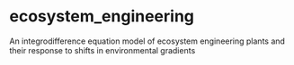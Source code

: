 # ecosystem_engineering
An integrodifference equation model of ecosystem engineering plants and their response to shifts in environmental gradients
